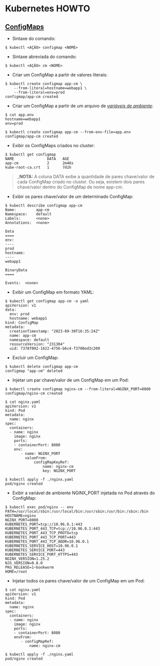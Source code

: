 # Kubernetes HOWTO

## [ConfigMaps](https://kubernetes.io/docs/concepts/configuration/configmap/)

- Sintaxe do comando:

```
$ kubectl <AÇÃO> configmap <NOME>
```

- Sintaxe abreviada do comando:

```
$ kubectl <AÇÃO> cm <NOME>
```

- Criar um ConfigMap a partir de valores literais:

```
$ kubectl create configmap app-cm \
    --from-literal=hostname=webapp1 \
    --from-literal=env=prod
configmap/app-cm created
```

- Criar um ConfigMap a partir de um arquivo de _[variáveis de ambiente](https://en.wikipedia.org/wiki/Environment_variable)_:

```
$ cat app.env
hostname=webapp1
env=prod

$ kubectl create configmap app-cm --from-env-file=app.env
configmap/app-cm created
```

- Exibir os ConfigMaps criados no cluster: 

```
$ kubectl get configmap
NAME               DATA   AGE
app-cm             2      2m46s
kube-root-ca.crt   1      7d1h
```

>_**__NOTA:__** A coluna DATA exibe a quantidade de pares chave/valor de cada ConfigMap criado no cluster. Ou seja, existem dois pares chave/valor dentro do ConfigMap de nome app-cm.

- Exibir os pares chave/valor de um determinado ConfigMap:

```
$ kubectl describe configmap app-cm
Name:         app-cm
Namespace:    default
Labels:       <none>
Annotations:  <none>

Data
====
env:
----
prod
hostname:
----
webapp1

BinaryData
====

Events:  <none>
```

- Exibir um ConfigMap em formato YAML:

```
$ kubectl get configmap app-cm -o yaml
apiVersion: v1
data:
  env: prod
  hostname: webapp1
kind: ConfigMap
metadata:
  creationTimestamp: "2023-09-30T16:35:24Z"
  name: app-cm
  namespace: default
  resourceVersion: "231304"
  uid: 7378f092-1622-4756-b6c4-f3700ed3c209
```

- Excluir um ConfigMap:

```
$ kubectl delete configmap app-cm
configmap "app-cm" deleted
```

- Injetar um par chave/valor de um ConfigMap em um Pod:

```
$ kubectl create configmap nginx-cm --from-literal=NGINX_PORT=8080
configmap/nginx-cm created

$ cat nginx.yaml
apiVersion: v1
kind: Pod
metadata:
  name: nginx
spec:
  containers:
  - name: nginx
    image: nginx
    ports:
    - containerPort: 8080
    env:
       - name: NGINX_PORT
         valueFrom:
             configMapKeyRef:
                 name: nginx-cm
                 key: NGINX_PORT

$ kubectl apply -f ./nginx.yaml
pod/nginx created
```

- Exibir a variável de ambiente NGINX_PORT injetada no Pod através do ConfigMap:

```
$ kubectl exec pod/nginx -- env
PATH=/usr/local/sbin:/usr/local/bin:/usr/sbin:/usr/bin:/sbin:/bin
HOSTNAME=nginx
NGINX_PORT=8080
KUBERNETES_PORT=tcp://10.96.0.1:443
KUBERNETES_PORT_443_TCP=tcp://10.96.0.1:443
KUBERNETES_PORT_443_TCP_PROTO=tcp
KUBERNETES_PORT_443_TCP_PORT=443
KUBERNETES_PORT_443_TCP_ADDR=10.96.0.1
KUBERNETES_SERVICE_HOST=10.96.0.1
KUBERNETES_SERVICE_PORT=443
KUBERNETES_SERVICE_PORT_HTTPS=443
NGINX_VERSION=1.25.2
NJS_VERSION=0.8.0
PKG_RELEASE=1~bookworm
HOME=/root
```

- Injetar todos os pares chave/valor de um ConfigMap em um Pod:

```
$ cat nginx.yaml
apiVersion: v1
kind: Pod
metadata:
  name: nginx
spec:
  containers:
  - name: nginx
    image: nginx
    ports:
    - containerPort: 8080
    envFrom:
       - configMapRef:
           name: nginx-cm

$ kubectl apply -f ./nginx.yaml
pod/nginx created
```

